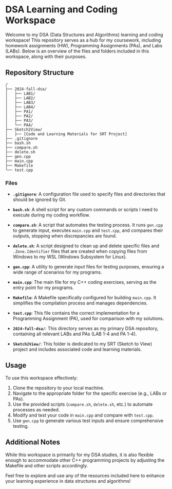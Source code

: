 # DSA Learning and Coding Workspace

Welcome to my DSA (Data Structures and Algorithms) learning and coding workspace! This repository serves as a hub for my coursework, including homework assignments (HW), Programming Assignments (PAs), and Labs (LABs). Below is an overview of the files and folders included in this workspace, along with their purposes.

## Repository Structure

```
/
├── 2024-fall-dsa/
│   ├── LAB1/
│   ├── LAB2/
│   ├── LAB3/
│   ├── LAB4/
│   ├── PA1/
│   ├── PA2/
│   ├── PA3/
│   └── PA4/
├── Sketch2View/
│   ├── [Code and Learning Materials for SRT Project]
├── .gitignore
├── bash.sh
├── compare.sh
├── delete.sh
├── gen.cpp
├── main.cpp
├── Makefile
└── test.cpp
```

### Files

- **`.gitignore`**: A configuration file used to specify files and directories that should be ignored by Git.

- **`bash.sh`**: A shell script for any custom commands or scripts I need to execute during my coding workflow.

- **`compare.sh`**: A script that automates the testing process. It runs `gen.cpp` to generate input, executes `main.cpp` and `test.cpp`, and compares their outputs, stopping when discrepancies are found.

- **`delete.sh`**: A script designed to clean up and delete specific files and `.Zone.Identifier` files that are created when copying files from Windows to my WSL (Windows Subsystem for Linux).

- **`gen.cpp`**: A utility to generate input files for testing purposes, ensuring a wide range of scenarios for my programs.

- **`main.cpp`**: The main file for my C++ coding exercises, serving as the entry point for my programs.

- **`Makefile`**: A Makefile specifically configured for building `main.cpp`. It simplifies the compilation process and manages dependencies.

- **`test.cpp`**: This file contains the correct implementation for a Programming Assignment (PA), used for comparison with my solutions.

- **`2024-fall-dsa/`**: This directory serves as my primary DSA repository, containing all relevant LABs and PAs (LAB 1-4 and PA 1-4).

- **`Sketch2View/`**: This folder is dedicated to my SRT (Sketch to View) project and includes associated code and learning materials.

## Usage

To use this workspace effectively:

1. Clone the repository to your local machine.
2. Navigate to the appropriate folder for the specific exercise (e.g., LABs or PAs).
3. Use the provided scripts (`compare.sh`, `delete.sh`, etc.) to automate processes as needed.
4. Modify and test your code in `main.cpp` and compare with `test.cpp`.
5. Use `gen.cpp` to generate various test inputs and ensure comprehensive testing.

## Additional Notes

While this workspace is primarily for my DSA studies, it is also flexible enough to accommodate other C++ programming projects by adjusting the Makefile and other scripts accordingly.

Feel free to explore and use any of the resources included here to enhance your learning experience in data structures and algorithms!

